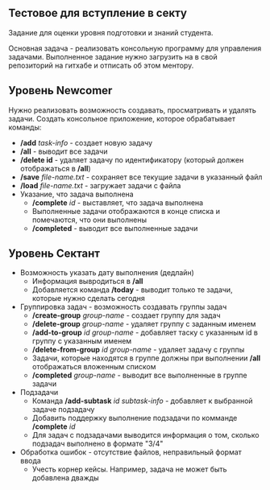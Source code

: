 ## Тестовое для вступление в секту

Задание для оценки уровня подготовки и знаний студента.

Основная задача - реализовать консольную программу для управления задачами. Выполненное задание нужно загрузить на в свой репозиторий на гитхабе и отписать об этом ментору. 

## Уровень Newcomer

Нужно реализовать возможность создавать, просматривать и удалять задачи. Создать консольное приложение, которое обрабатывает команды:
- **/add** *task-info* - создает новую задачу
- **/all** - выводит все задачи
- **/delete id** - удаляет задачу по идентификатору (который должен отображаться в **/all**)
- **/save** *file-name.txt* - сохраняет все текущие задачи в указанный файл
- **/load** *file-name.txt* - загружает задачи с файла
- Указание, что задача выполнена
  - **/complete** *id* - выставляет, что задача выполнена
  - Выполненные задачи отображаются в конце списка и помечаются, что они выполнены
  - **/completed** - выводит все выполненные задачи

## Уровень Сектант

- Возможность указать дату выполнения (дедлайн)
  - Информация вывродиться в **/all**
  - Добавляется команда **/today** - выводит только те задачи, которые нужно сделать сегодня
- Группировка задач - возможность создавать группы задач
  - **/create-group** *group-name* - создает группу для задач
  - **/delete-group** *group-name* - удаляет группу с заданным именем
  - **/add-to-group** *id* *group-name* - добавляет таску с указанным id в группу с указанным именем
  - **/delete-from-group** *id* *group-name* - удаляет задачу c группы
  - Задачи, которые находятся в группе должны при выполнении **/all** отображаться вложенным списком
  - **/completed** *group-name* - выводит все выполненные в группе задачи
- Подзадачи
  - Команда **/add-subtask** *id* *subtask-info* - добавляет к выбранной задаче подзадачу
  - Добавить поддержку выполнение подзадачи по  комманде **/complete** *id* 
  - Для задач с подзадачами выводится информация о том, сколько подзадач выполнено в формате "3/4"
- Обработка ошибок - отсутствие файлов, неправильный формат ввода
  - Учесть корнер кейсы. Например, задача не может быть добавлена дважды
